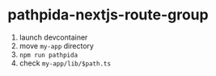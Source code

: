 # pathpida-nextjs-route-group

1. launch devcontainer
2. move `my-app` directory
3. `npm run pathpida`
4. check `my-app/lib/$path.ts`
